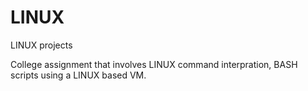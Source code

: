 # LINUX
LINUX projects

College assignment that involves LINUX command interpration, BASH scripts using a LINUX based VM.

